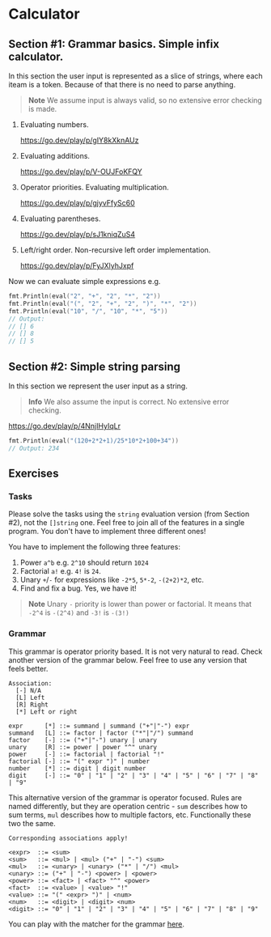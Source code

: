 # Calculator

## Section #1: Grammar basics. Simple infix calculator.

In this section the user input is represented as a slice of strings, where each iteam is a token. Because of that there is no need to parse anything.

> **Note**
> We assume input is always valid, so no extensive error checking is made.

1. Evaluating numbers.

   https://go.dev/play/p/gIY8kXknAUz
   
2. Evaluating additions.

   https://go.dev/play/p/V-OUJFoKFQY

3. Operator priorities. Evaluating multiplication.

   https://go.dev/play/p/gjyvFfySc60

4. Evaluating parentheses.

   https://go.dev/play/p/sJ1kniqZuS4

5. Left/right order. Non-recursive left order implementation.

   https://go.dev/play/p/FyJXlyhJxpf

Now we can evaluate simple expressions e.g.

```go
fmt.Println(eval("2", "+", "2", "*", "2"))
fmt.Println(eval("(", "2", "+", "2", ")", "*", "2"))
fmt.Println(eval("10", "/", "10", "*", "5"))
// Output:
// [] 6
// [] 8
// [] 5
```

## Section #2: Simple string parsing

In this section we represent the user input as a string.

> **Info**
> We also assume the input is correct. No extensive error checking.

https://go.dev/play/p/4NnjIHyIqLr

```go
fmt.Println(eval("(120+2*2+1)/25*10*2+100+34"))
// Output: 234
```

## Exercises

### Tasks

Please solve the tasks using the `string` evaluation version (from Section #2), not the `[]string` one.
Feel free to join all of the features in a single program. You don't have to implement three different ones!

You have to implement the following three features:

1. Power `a^b` e.g. `2^10` should return `1024`
2. Factorial `a!` e.g. `4!` is `24`.
3. Unary `+`/`-` for expressions like `-2*5`, `5*-2`, `-(2+2)*2`, etc.
4. Find and fix a bug. Yes, we have it!

> **Note**
> Unary `-` priority is lower than power or factorial. It means that `-2^4` is `-(2^4)` and `-3!` is `-(3!)`

### Grammar

This grammar is operator priority based. It is not very natural to read. Check another version of the grammar below.
Feel free to use any version that feels better.

```
Association:
  [-] N/A
  [L] Left
  [R] Right
  [*] Left or right

expr      [*] ::= summand | summand ("+"|"-") expr
summand   [L] ::= factor | factor ("*"|"/") summand
factor    [-] ::= ("+"|"-") unary | unary
unary     [R] ::= power | power "^" unary
power     [-] ::= factorial | factorial "!"
factorial [-] ::= "(" expr ")" | number
number    [*] ::= digit | digit number
digit     [-] ::= "0" | "1" | "2" | "3" | "4" | "5" | "6" | "7" | "8" | "9"
```

This alternative version of the grammar is operator focused. Rules are named differently, but they are operation centric - `sum`
describes how to sum terms, `mul` describes how to multiple factors, etc. Functionally these two the same.

```bnf
Corresponding associations apply!

<expr>  ::= <sum>
<sum>   ::= <mul> | <mul> ("+" | "-") <sum>
<mul>   ::= <unary> | <unary> ("*" | "/") <mul>
<unary> ::= ("+" | "-") <power> | <power>
<power> ::= <fact> | <fact> "^" <power>
<fact>  ::= <value> | <value> "!"
<value> ::= "(" <expr> ")" | <num>
<num>   ::= <digit> | <digit> <num>
<digit> ::= "0" | "1" | "2" | "3" | "4" | "5" | "6" | "7" | "8" | "9"
```

You can play with the matcher for the grammar [here](https://bnfplayground.pauliankline.com/?bnf=%3Cexpr%3E%20%20%3A%3A%3D%20%3Csum%3E%0A%3Csum%3E%20%20%20%3A%3A%3D%20%3Cmul%3E%20%7C%20%3Cmul%3E%20%28%22%2B%22%20%7C%20%22-%22%29%20%3Csum%3E%0A%3Cmul%3E%20%20%20%3A%3A%3D%20%3Cunary%3E%20%7C%20%3Cunary%3E%20%28%22%2a%22%20%7C%20%22%2F%22%29%20%3Cmul%3E%0A%3Cunary%3E%20%3A%3A%3D%20%28%22%2B%22%20%7C%20%22-%22%29%20%3Cpower%3E%20%7C%20%3Cpower%3E%0A%3Cpower%3E%20%3A%3A%3D%20%3Cfact%3E%20%7C%20%3Cfact%3E%20%22%5E%22%20%3Cpower%3E%0A%3Cfact%3E%20%20%3A%3A%3D%20%3Cvalue%3E%20%7C%20%3Cvalue%3E%20%22%21%22%0A%3Cvalue%3E%20%3A%3A%3D%20%22%28%22%20%3Cexpr%3E%20%22%29%22%20%7C%20%3Cnum%3E%0A%3Cnum%3E%20%20%20%3A%3A%3D%20%3Cdigit%3E%20%7C%20%3Cdigit%3E%20%3Cnum%3E%0A%3Cdigit%3E%20%3A%3A%3D%20%220%22%20%7C%20%221%22%20%7C%20%222%22%20%7C%20%223%22%20%7C%20%224%22%20%7C%20%225%22%20%7C%20%226%22%20%7C%20%227%22%20%7C%20%228%22%20%7C%20%229%22).

